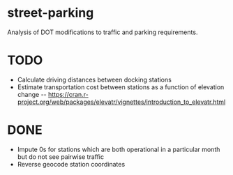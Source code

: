 # street-parking
Analysis of DOT modifications to traffic and parking requirements.

# TODO
- Calculate driving distances between docking stations
- Estimate transportation cost between stations as a function of elevation change
-- https://cran.r-project.org/web/packages/elevatr/vignettes/introduction_to_elevatr.html

# DONE
- Impute 0s for stations which are both operational in a particular month but do not see pairwise traffic
- Reverse geocode station coordinates
